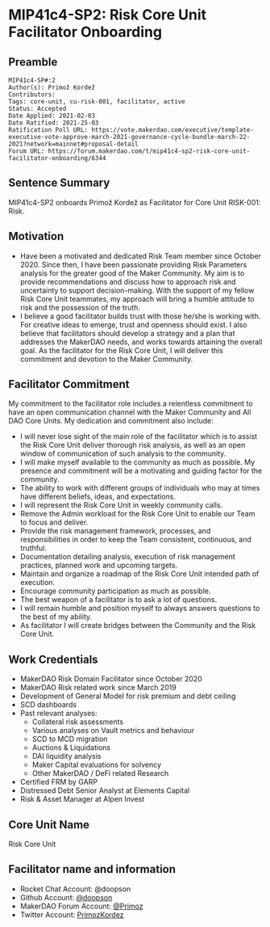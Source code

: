 # MIP41c4-SP2: Risk Core Unit Facilitator Onboarding

## Preamble

```
MIP41c4-SP#:2
Author(s): Primož Kordež
Contributors:
Tags: core-unit, cu-risk-001, facilitator, active
Status: Accepted
Date Applied: 2021-02-03
Date Ratified: 2021-25-03
Ratification Poll URL: https://vote.makerdao.com/executive/template-executive-vote-approve-march-2021-governance-cycle-bundle-march-22-2021?network=mainnet#proposal-detail
Forum URL: https://forum.makerdao.com/t/mip41c4-sp2-risk-core-unit-facilitator-onboarding/6344
```

## Sentence Summary

MIP41c4-SP2 onboards Primož Kordež as Facilitator for Core Unit RISK-001: Risk.

## Motivation

- Have been a motivated and dedicated Risk Team member since October 2020. Since then, I have been passionate providing Risk Parameters analysis for the greater good of the Maker Community. My aim is to provide recommendations and discuss how to approach risk and uncertainty to support decision-making. With the support of my fellow Risk Core Unit teammates, my approach will bring a humble attitude to risk and the possession of the truth.
- I believe a good facilitator builds trust with those he/she is working with. For creative ideas to emerge, trust and openness should exist. I also believe that facilitators should develop a strategy and a plan that addresses the MakerDAO needs, and works towards attaining the overall goal. As the facilitator for the Risk Core Unit, I will deliver this commitment and devotion to the Maker Community.

## Facilitator Commitment

My commitment to the facilitator role includes a relentless commitment to have an open communication channel with the Maker Community and All DAO Core Units. My dedication and commitment also include:

- I will never lose sight of the main role of the facilitator which is to assist the Risk Core Unit deliver thorough risk analysis, as well as an open window of communication of such analysis to the community.
- I will make myself available to the community as much as possible. My presence and commitment will be a motivating and guiding factor for the community.
- The ability to work with different groups of individuals who may at times have different beliefs, ideas, and expectations.
- I will represent the Risk Core Unit in weekly community calls.
- Remove the Admin workload for the Risk Core Unit to enable our Team to focus and deliver.
- Provide the risk management framework, processes, and responsibilities in order to keep the Team consistent, continuous, and truthful.
- Documentation detailing analysis, execution of risk management practices, planned work and upcoming targets.
- Maintain and organize a roadmap of the Risk Core Unit intended path of execution.
- Encourage community participation as much as possible.
- The best weapon of a facilitator is to ask a lot of questions.
- I will remain humble and position myself to always answers questions to the best of my ability.
- As facilitator I will create bridges between the Community and the Risk Core Unit.

## Work Credentials

* MakerDAO Risk Domain Facilitator since October 2020
* MakerDAO Risk related work since March 2019
* Development of General Model for risk premium and debt ceiling
* SCD dashboards
* Past relevant analyses:
    * Collateral risk assessments
    * Various analyses on Vault metrics and behaviour
    * SCD to MCD migration
    * Auctions & Liquidations
    * DAI liquidity analysis
    * Maker Capital evaluations for solvency
    * Other MakerDAO / DeFi related Research
* Certified FRM by GARP
* Distressed Debt Senior Analyst at Elements Capital
* Risk & Asset Manager at Alpen Invest

## Core Unit Name

Risk Core Unit

## Facilitator name and information

* Rocket Chat Account: @doopson
* Github Account: [@doopson](https://github.com/doopson)
* MakerDAO Forum Account: [@Primoz](https://forum.makerdao.com/u/Primoz/summary)
* Twitter Account: [PrimozKordez](https://twitter.com/PrimozKordez)
